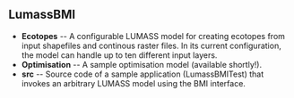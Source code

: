## LumassBMI

- **Ecotopes** -- A configurable LUMASS model for creating ecotopes from input shapefiles
and continous raster files. In its current configuration, the model can handle up to ten different input layers.
- **Optimisation** -- A sample optimisation model (available shortly!). 
- **src** -- Source code of a sample application (LumassBMITest) that invokes an arbitrary LUMASS model using the BMI interface.  

